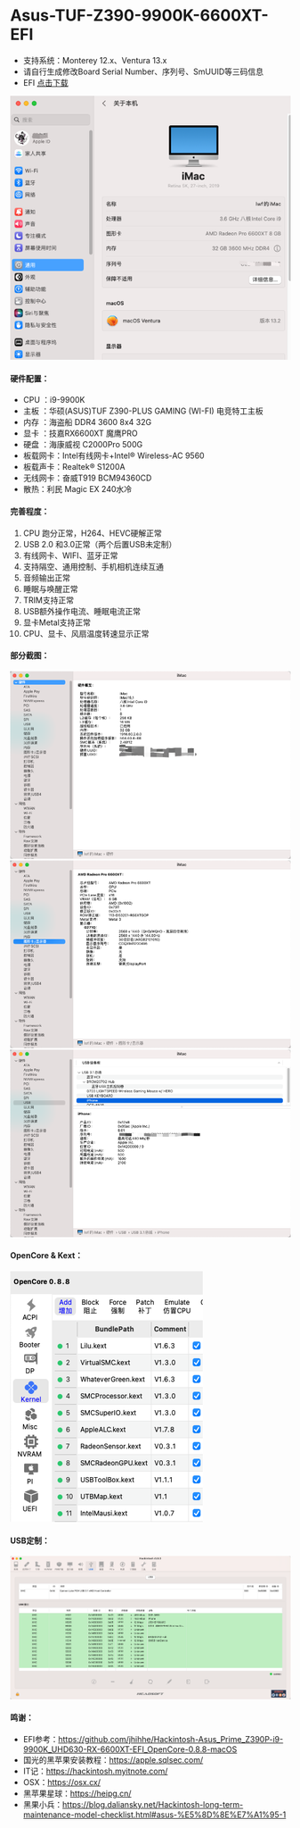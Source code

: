 # Asus-TUF-Z390-9900K-6600XT-EFI
- 支持系统：Monterey 12.x、Ventura 13.x
- 请自行生成修改Board Serial Number、序列号、SmUUID等三码信息
- EFI [点击下载](https://github.com/lwf1127/Asus-TUF-Z390-9900K-6600XT-EFI/releases)

![输入图片说明](image/WX20230208-192139.png)

#### 硬件配置：
- CPU ：i9-9900K
- 主板 ：华硕(ASUS)TUF Z390-PLUS GAMING (WI-FI) 电竞特工主板
- 内存 ：海盗船 DDR4 3600 8x4 32G
- 显卡 ：技嘉RX6600XT 魔鹰PRO
- 硬盘 ：海康威视 C2000Pro 500G
- 板载网卡：Intel有线网卡+Intel® Wireless-AC 9560
- 板载声卡：Realtek® S1200A
- 无线网卡：奋威T919 BCM94360CD
- 散热：利民 Magic EX 240水冷

#### 完善程度：
1. CPU 跑分正常，H264、HEVC硬解正常
2. USB 2.0 和3.0正常（两个后置USB未定制）
3. 有线网卡、WIFI、蓝牙正常
4. 支持隔空、通用控制、手机相机连续互通
5. 音频输出正常
6. 睡眠与唤醒正常
7. TRIM支持正常
8. USB额外操作电流、睡眠电流正常
9. 显卡Metal支持正常
10. CPU、显卡、风扇温度转速显示正常

#### 部分截图：
![输入图片说明](image/WX20230208-190224.png)
![输入图片说明](image/WX20230208-190237.png)
![输入图片说明](image/WX20230208-190300.png)

#### OpenCore & Kext：
![输入图片说明](image/WX20230208-173538.png)

#### USB定制：
![输入图片说明](image/WX20230208-173850.png)

#### 鸣谢：
- EFI参考：https://github.com/jhihhe/Hackintosh-Asus_Prime_Z390P-i9-9900K_UHD630-RX-6600XT-EFI_OpenCore-0.8.8-macOS
- 国光的黑苹果安装教程：https://apple.sqlsec.com/
- IT记：https://hackintosh.myitnote.com/
- OSX：https://osx.cx/
- 黑苹果星球：https://heipg.cn/
- 黑果小兵：https://blog.daliansky.net/Hackintosh-long-term-maintenance-model-checklist.html#asus-%E5%8D%8E%E7%A1%95-1
